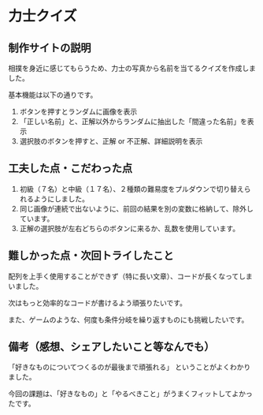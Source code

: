 # 力士クイズ

## 制作サイトの説明

相撲を身近に感じてもらうため、力士の写真から名前を当てるクイズを作成しました。

基本機能は以下の通りです。

1. ボタンを押すとランダムに画像を表示
2. 「正しい名前」と、正解以外からランダムに抽出した「間違った名前」を表示
3. 選択肢のボタンを押すと、正解 or 不正解、詳細説明を表示

## 工夫した点・こだわった点

1. 初級（７名）と中級（１７名）、２種類の難易度をプルダウンで切り替えられるようにしました。
2. 同じ画像が連続で出ないように、前回の結果を別の変数に格納して、除外しています。
3. 正解の選択肢が左右どちらのボタンに来るか、乱数を使用しています。

## 難しかった点・次回トライしたこと

配列を上手く使用することができず（特に長い文章）、コードが長くなってしまいました。

次はもっと効率的なコードが書けるよう頑張りたいです。

また、ゲームのような、何度も条件分岐を繰り返すものにも挑戦したいです。

## 備考（感想、シェアしたいこと等なんでも）

「好きなものについてつくるのが最後まで頑張れる」
ということがよくわかりました。

今回の課題は、「好きなもの」と「やるべきこと」がうまくフィットしてよかったです。
